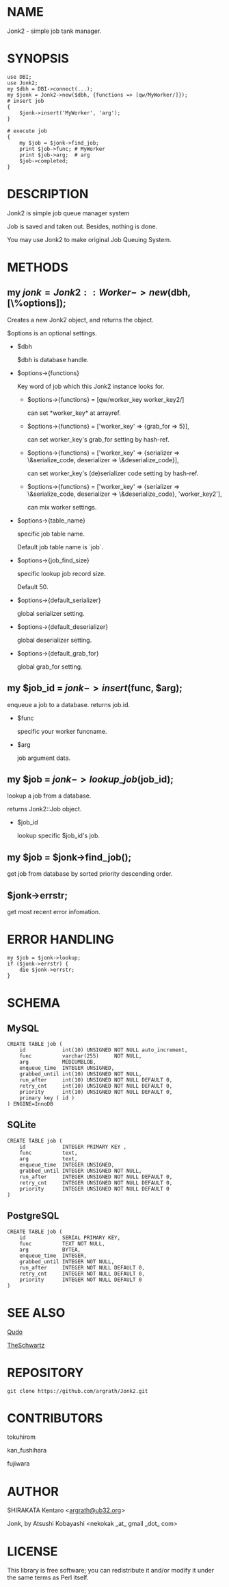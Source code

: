# NAME

Jonk2 - simple job tank manager.

# SYNOPSIS

    use DBI; 
    use Jonk2;
    my $dbh = DBI->connect(...);
    my $jonk = Jonk2->new($dbh, {functions => [qw/MyWorker/]});
    # insert job
    {
        $jonk->insert('MyWorker', 'arg');
    }

    # execute job
    {
        my $job = $jonk->find_job;
        print $job->func; # MyWorker
        print $job->arg;  # arg
        $job->completed;
    }

# DESCRIPTION

Jonk2 is simple job queue manager system

Job is saved and taken out. Besides, nothing is done.

You may use Jonk2 to make original Job Queuing System.

# METHODS

## my $jonk = Jonk2::Worker->new($dbh, \[\\%options\]);

Creates a new Jonk2 object, and returns the object.

$options is an optional settings.

- $dbh

    $dbh is database handle.

- $options->{functions}

    Key word of job which this Jonk2 instance looks for.

    - $options->{functions} = \[qw/worker\_key worker\_key2/\]

        can set \*worker\_key\* at arrayref.

    - $options->{functions} = \['worker\_key' => {grab\_for => 5}\],

        can set worker\_key's grab\_for setting by hash-ref.

    - $options->{functions} = \['worker\_key' => {serializer => \\&serialize\_code, deserializer => \\&deserialize\_code}\],

        can set worker\_key's (de)serializer code setting by hash-ref.

    - $options->{functions} = \['worker\_key' => {serializer => \\&serialize\_code, deserializer => \\&deserialize\_code}, 'worker\_key2'\],

        can mix worker settings.

- $options->{table\_name}

    specific job table name.

    Default job table name is \`job\`.

- $options->{job\_find\_size}

    specific lookup job record size.

    Default 50.

- $options->{default\_serializer}

    global serializer setting.

- $options->{default\_deserializer}

    global deserializer setting.

- $options->{default\_grab\_for}

    global grab\_for setting.

## my $job\_id = $jonk->insert($func, $arg);

enqueue a job to a database.
returns job.id.

- $func

    specific your worker funcname.

- $arg

    job argument data.

## my $job = $jonk->lookup\_job($job\_id);

lookup a job from a database.

returns Jonk2::Job object.

- $job\_id

    lookup specific $job\_id's job.

## my $job = $jonk->find\_job();

get job from database by sorted priority descending order.

## $jonk->errstr;

get most recent error infomation.

# ERROR HANDLING

    my $job = $jonk->lookup;
    if ($jonk->errstr) {
        die $jonk->errstr;
    }

# SCHEMA

## MySQL

    CREATE TABLE job (
        id            int(10) UNSIGNED NOT NULL auto_increment,
        func          varchar(255)     NOT NULL,
        arg           MEDIUMBLOB,
        enqueue_time  INTEGER UNSIGNED,
        grabbed_until int(10) UNSIGNED NOT NULL,
        run_after     int(10) UNSIGNED NOT NULL DEFAULT 0,
        retry_cnt     int(10) UNSIGNED NOT NULL DEFAULT 0,
        priority      int(10) UNSIGNED NOT NULL DEFAULT 0,
        primary key ( id )
    ) ENGINE=InnoDB

## SQLite

    CREATE TABLE job (
        id            INTEGER PRIMARY KEY ,
        func          text,
        arg           text,
        enqueue_time  INTEGER UNSIGNED,
        grabbed_until INTEGER UNSIGNED NOT NULL,
        run_after     INTEGER UNSIGNED NOT NULL DEFAULT 0,
        retry_cnt     INTEGER UNSIGNED NOT NULL DEFAULT 0,
        priority      INTEGER UNSIGNED NOT NULL DEFAULT 0
    )

## PostgreSQL

    CREATE TABLE job (
        id            SERIAL PRIMARY KEY,
        func          TEXT NOT NULL,
        arg           BYTEA,
        enqueue_time  INTEGER,
        grabbed_until INTEGER NOT NULL,
        run_after     INTEGER NOT NULL DEFAULT 0,
        retry_cnt     INTEGER NOT NULL DEFAULT 0,
        priority      INTEGER NOT NULL DEFAULT 0
    )

# SEE ALSO

[Qudo](https://metacpan.org/pod/Qudo)

[TheSchwartz](https://metacpan.org/pod/TheSchwartz)

# REPOSITORY

    git clone https://github.com/argrath/Jonk2.git

# CONTRIBUTORS

tokuhirom

kan\_fushihara

fujiwara

# AUTHOR

SHIRAKATA Kentaro &lt;argrath@ub32.org&gt;

Jonk, by Atsushi Kobayashi &lt;nekokak \_at\_ gmail \_dot\_ com>

# LICENSE

This library is free software; you can redistribute it and/or modify
it under the same terms as Perl itself.
